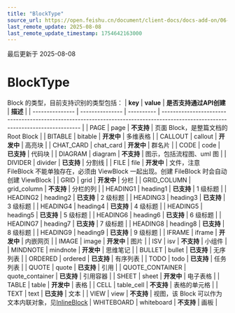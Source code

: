 ```yaml
---
title: "BlockType"
source_url: https://open.feishu.cn/document/client-docs/docs-add-on/06-data-structure/BlockType
last_remote_update: 2025-08-08
last_remote_update_timestamp: 1754642163000
---
```

最后更新于 2025-08-08

# BlockType
Block 的类型，目前支持识别的类型包括：
| **key**         | **value**       | **是否支持通过API创建** | **描述**                                                                                                                          |
| --------------- | --------------- | ---------- | ------------------------------------------------------------------------------------------------------------------------------- |
| PAGE            | page            | **不支持**    | 页面 Block，是整篇文档的 Root Block                                                                                                      |
| BITABLE         | bitable         | **开发中**    | 多维表格                                                                                                                            |
| CALLOUT         | callout         | **开发中**    | 高亮块                                                                                                                             |
| CHAT_CARD       | chat_card       | **开发中**    | 群名片                                                                                                                             |
| CODE            | code            | **已支持**    | 代码块                                                                                                                             |
| DIAGRAM         | diagram         | **不支持**    | 图示，包括流程图、uml 图                                                                                                                  |
| DIVIDER         | divider         | **已支持**    | 分割线                                                                                                                             |
| FILE            | file            | **开发中**    | 文件，注意 FileBlock 不能单独存在，必须由 ViewBlock 一起出现。创建 FileBlock 时会自动创建 ViewBlock                                                         |
| GRID            | grid            | **开发中**    | 分栏                                                                                                                              |
| GRID_COLUMN     | grid_column     | **不支持**    | 分栏的列                                                                                                                            |
| HEADING1        | heading1        | **已支持**    | 1 级标题                                                                                                                           |
| HEADING2        | heading2        | **已支持**    | 2 级标题                                                                                                                           |
| HEADING3        | heading3        | **已支持**    | 3 级标题                                                                                                                           |
| HEADING4        | heading4        | **已支持**    | 4 级标题                                                                                                                           |
| HEADING5        | heading5        | **已支持**    | 5 级标题                                                                                                                           |
| HEADING6        | heading6        | **已支持**    | 6 级标题                                                                                                                           |
| HEADING7        | heading7        | **已支持**    | 7 级标题                                                                                                                           |
| HEADING8        | heading8        | **已支持**    | 8 级标题                                                                                                                           |
| HEADING9        | heading9        | **已支持**    | 9 级标题                                                                                                                           |
| IFRAME          | iframe          | **开发中**    | 内嵌网页                                                                                                                            |
| IMAGE           | image           | **开发中**    | 图片                                                                                                                              |
| ISV             | isv             | **不支持**    | 小组件                                                                                                                             |
| MINDNOTE        | mindnote        | **开发中**    | 思维笔记                                                                                                                            |
| BULLET          | bullet          | **已支持**    | 无序列表                                                                                                                            |
| ORDERED         | ordered         | **已支持**    | 有序列表                                                                                                                            |
| TODO            | todo            | **已支持**    | 任务列表                                                                                                                            |
| QUOTE           | quote           | **已支持**    | 引用                                                                                                                              |
| QUOTE_CONTAINER | quote_container | **已支持**    | 引用容器                                                                                                                            |
| SHEET           | sheet           | **开发中**    | 电子表格                                                                                                                            |
| TABLE           | table           | **开发中**    | 表格                                                                                                                              |
| CELL            | table_cell      | **不支持**    | 表格的单元格                                                                                                                          |
| TEXT            | text            | **已支持**    | 文本                                                                                                                              |
| VIEW            | view            | **不支持**    | 视图，该 Block 可以作为文本内联对象，见[InlineBlock](https://open.feishu.cn/document/uAjLw4CM/uYjL24iN/docs-add-on/05-api-doc/basic-data-reference---base/InlineBlock)
| WHITEBOARD            | whiteboard            | **不支持**    | 画板                                                                                                                              |
